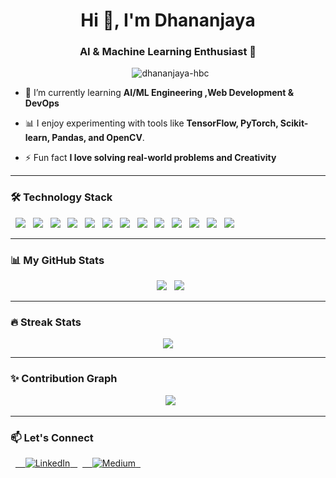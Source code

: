 <h1 align="center">Hi 👋, I'm Dhananjaya</h1>
<h3 align="center"> AI & Machine Learning Enthusiast 🚀</h3>

<p align="center">
  <img src="https://komarev.com/ghpvc/?username=dhananjaya-hbc&label=Profile%20views&color=0e75b6&style=flat" alt="dhananjaya-hbc" />
</p>

- 🌱 I’m currently learning **AI/ML Engineering ,Web Development & DevOps**

- 📊 I enjoy experimenting with tools like **TensorFlow, PyTorch, Scikit-learn, Pandas, and OpenCV**.

- ⚡ Fun fact **I love solving real-world problems and Creativity**

---

### 🛠️ Technology Stack

<p align="left">
  <img src="https://img.shields.io/badge/Python-3776AB?style=for-the-badge&logo=python&logoColor=white" />
  <img src="https://img.shields.io/badge/TensorFlow-FF6F00?style=for-the-badge&logo=tensorflow&logoColor=white" />
  <img src="https://img.shields.io/badge/PyTorch-EE4C2C?style=for-the-badge&logo=pytorch&logoColor=white" />
  <img src="https://img.shields.io/badge/Scikit--Learn-F7931E?style=for-the-badge&logo=scikit-learn&logoColor=white" />
  <img src="https://img.shields.io/badge/OpenCV-5C3EE8?style=for-the-badge&logo=opencv&logoColor=white" />
  <img src="https://img.shields.io/badge/Pandas-150458?style=for-the-badge&logo=pandas&logoColor=white" />
  <img src="https://img.shields.io/badge/Numpy-013243?style=for-the-badge&logo=numpy&logoColor=white" />
  <img src="https://img.shields.io/badge/Jupyter-F37626?style=for-the-badge&logo=jupyter&logoColor=white" />
  <img src="https://img.shields.io/badge/C-00599C?style=for-the-badge&logo=c&logoColor=white"/>
  <img src="https://img.shields.io/badge/HTML5-E34F26?style=for-the-badge&logo=html5&logoColor=white"/>
  <img src="https://img.shields.io/badge/CSS3-1572B6?style=for-the-badge&logo=css3&logoColor=white"/>
  <img src="https://img.shields.io/badge/JavaScript-F7DF1E?style=for-the-badge&logo=javascript&logoColor=black"/>
  <img src="https://img.shields.io/badge/React-20232A?style=for-the-badge&logo=react&logoColor=61DAFB"/>
  
</p>

---

### 📊 My GitHub Stats

<p align="center">
  <img src="https://github-readme-stats.vercel.app/api?username=dhananjaya-hbc&show_icons=true&theme=tokyonight" />
  <img src="https://github-readme-stats.vercel.app/api/top-langs/?username=dhananjaya-hbc&layout=compact&theme=tokyonight" />
</p>

---

### 🔥 Streak Stats

<p align="center">
  <img src="https://streak-stats.demolab.com/?user=dhananjaya-hbc&theme=tokyonight&hide_border=true" />
</p>

---

### ✨ Contribution Graph

<p align="center">
  <img src="https://github-readme-activity-graph.vercel.app/graph?username=dhananjaya-hbc&theme=tokyo-night&area=true&hide_border=true" />
</p>


---

### 📫 Let's Connect

<p align="left">
  <a href="https://linkedin.com/in/chamoddhananjaya" target="_blank">
    <img src="https://img.shields.io/badge/LinkedIn-0A66C2?style=for-the-badge&logo=linkedin&logoColor=white" alt="LinkedIn"/>
  </a>
  <a href="https://medium.com/@dhananjayachamod0754" target="_blank">
    <img src="https://img.shields.io/badge/Medium-000000?style=for-the-badge&logo=medium&logoColor=white" alt="Medium"/>
  </a>
</p>
